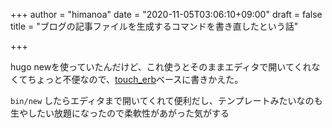+++
author = "himanoa"
date = "2020-11-05T03:06:10+09:00"
draft = false
title = "ブログの記事ファイルを生成するコマンドを書き直したという話"

+++

hugo newを使っていたんだけど、これ使うとそのままエディタで開いてくれなくてちょっと不便なので、[touch\_erb](https://github.com/himanoa/touch_erb)ベースに書きかえた。

`bin/new` したらエディタまで開いてくれて便利だし、テンプレートみたいなのも生やしたい放題になったので柔軟性があがった気がする
